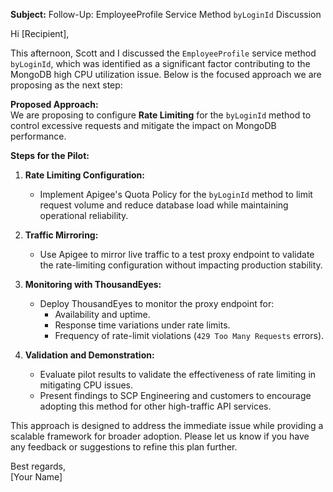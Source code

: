 **Subject:** Follow-Up: EmployeeProfile Service Method `byLoginId` Discussion  

Hi [Recipient],  

This afternoon, Scott and I discussed the `EmployeeProfile` service method `byLoginId`, which was identified as a significant factor contributing to the MongoDB high CPU utilization issue. Below is the focused approach we are proposing as the next step:  

**Proposed Approach:**  
We are proposing to configure **Rate Limiting** for the `byLoginId` method to control excessive requests and mitigate the impact on MongoDB performance.  

**Steps for the Pilot:**  
1. **Rate Limiting Configuration:**  
   - Implement Apigee's Quota Policy for the `byLoginId` method to limit request volume and reduce database load while maintaining operational reliability.  

2. **Traffic Mirroring:**  
   - Use Apigee to mirror live traffic to a test proxy endpoint to validate the rate-limiting configuration without impacting production stability.  

3. **Monitoring with ThousandEyes:**  
   - Deploy ThousandEyes to monitor the proxy endpoint for:  
     - Availability and uptime.  
     - Response time variations under rate limits.  
     - Frequency of rate-limit violations (`429 Too Many Requests` errors).  

4. **Validation and Demonstration:**  
   - Evaluate pilot results to validate the effectiveness of rate limiting in mitigating CPU issues.  
   - Present findings to SCP Engineering and customers to encourage adopting this method for other high-traffic API services.  

This approach is designed to address the immediate issue while providing a scalable framework for broader adoption. Please let us know if you have any feedback or suggestions to refine this plan further.  

Best regards,  
[Your Name]  
